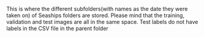 This is where the different subfolders(with names as the date they were taken on) of Seaships folders are stored. Please mind that the training, validation and test images are all in the same space. Test labels do not have labels in the CSV file in the parent folder
